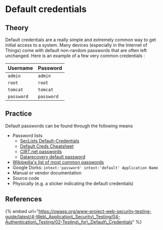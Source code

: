 # Default credentials

## Theory

Default credentials are a really simple and extremely common way to get initial access to a system. Many devices \(especially in the Internet of Things\) come with default non-random passwords that are often left unchanged. Here is an example of a few very common credentials :

| Username | Password |
| :--- | :--- |
| `admin` | `admin` |
| `root` | `root` |
| `tomcat` | `tomcat` |
| `password` | `password` |

## Practice

Default passwords can be found through the following means

* Password lists
  * [SecLists Default-Credentials](https://github.com/danielmiessler/SecLists/tree/master/Passwords/Default-Credentials)
  * [Default Creds Cheatsheet](https://github.com/ihebski/DefaultCreds-cheat-sheet/blob/main/DefaultCreds-Cheat-Sheet.csv)
  * [CIRT.net passwords](https://cirt.net/passwords)
  * [Datarecovery default password](https://datarecovery.com/rd/default-passwords/)
* [Wikipedia's list of most common passwords](https://en.wikipedia.org/wiki/List_of_the_most_common_passwords)
* Google Dorks: `intext:'password' intext:'default' Application Name`
* Manual or vendor documentation
* Source code
* Physically \(e.g. a sticker indicating the default credentials\)

## References

{% embed url="https://owasp.org/www-project-web-security-testing-guide/latest/4-Web\_Application\_Security\_Testing/04-Authentication\_Testing/02-Testing\_for\_Default\_Credentials" %}

